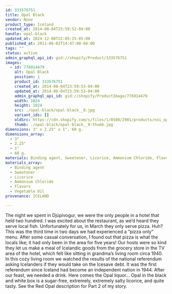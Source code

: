 ```yaml
---
id: 333576751
title: Opal Black
vendor: None
product_type: Iceland
created_at: 2014-08-04T23:59:52-04:00
handle: opal-black
updated_at: 2024-12-08T22:05:15-05:00
published_at: 2011-06-02T14:47:00-04:00
tags: ""
status: active
admin_graphql_api_id: gid://shopify/Product/333576751
images:
  - id: 776914479
    alt: Opal Black
    position: 1
    product_id: 333576751
    created_at: 2014-08-04T23:59:53-04:00
    updated_at: 2014-08-04T23:59:53-04:00
    admin_graphql_api_id: gid://shopify/ProductImage/776914479
    width: 1024
    height: 1024
    src: ./opal-black/opal-black__0.jpg
    variant_ids: []
    oldSrc: https://cdn.shopify.com/s/files/1/0589/2901/products/noi_opal_black.jpeg?v=1407211193
    thumb: ./opal-black/opal-black__0-thumb.jpg
dimensions: 3" x 2.25" x 1", 60 g.
dimensions_array:
  - 3"
  - 2.25"
  - 1"
  - 60 g.
materials: Binding agent, Sweetener, Licorice, Ammonium Chloride, Flavors & Vegetable Oil
materials_array:
  - Binding agent
  - Sweetener
  - Licorice
  - Ammonium Chloride
  - Flavors
  - Vegetable Oil
provenance: ICELAND

---
```


The night we spent in Djúpivogur, we were the only people in a hotel that held two hundred. I was excited about the restaurant, as we’d heard they serve local fish. Unfortunately for us, in March they only serve pizza. Huh? This was the third time in two days we had experienced a “pizza only” menu. After some casual conversation, I found out that pizza is what the locals like; it had only been in the area for five years! Our hosts were so kind they let us make a meal of Icelandic goods from the grocery store in the TV area of the hotel, which felt like sitting in grandma’s living room circa 1940. In this cozy living room we watched the results of the national referendum asking Icelanders if they would take on the Icesave debt. It was the first referendum since Iceland had become an independent nation in 1944. After our feast, we needed a drink. Here comes the Opal liquor… Opal in the black and white box is a sugar-free, extremely, extremely salty licorice, and quite tasty. See the Red Opal description for Part 2 of my story.